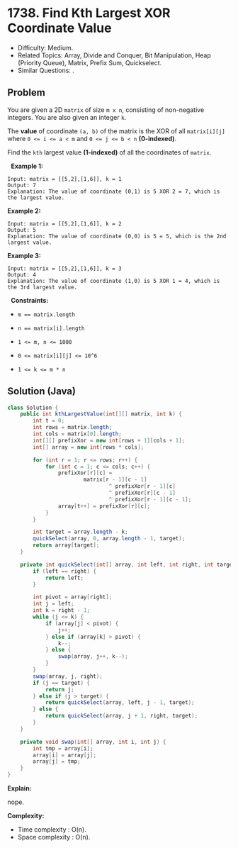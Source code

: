 # 1738. Find Kth Largest XOR Coordinate Value

- Difficulty: Medium.
- Related Topics: Array, Divide and Conquer, Bit Manipulation, Heap (Priority Queue), Matrix, Prefix Sum, Quickselect.
- Similar Questions: .

## Problem

You are given a 2D ```matrix``` of size ```m x n```, consisting of non-negative integers. You are also given an integer ```k```.

The **value** of coordinate ```(a, b)``` of the matrix is the XOR of all ```matrix[i][j]``` where ```0 <= i <= a < m``` and ```0 <= j <= b < n``` **(0-indexed)**.

Find the ```kth``` largest value **(1-indexed)** of all the coordinates of ```matrix```.

 
**Example 1:**

```
Input: matrix = [[5,2],[1,6]], k = 1
Output: 7
Explanation: The value of coordinate (0,1) is 5 XOR 2 = 7, which is the largest value.
```

**Example 2:**

```
Input: matrix = [[5,2],[1,6]], k = 2
Output: 5
Explanation: The value of coordinate (0,0) is 5 = 5, which is the 2nd largest value.
```

**Example 3:**

```
Input: matrix = [[5,2],[1,6]], k = 3
Output: 4
Explanation: The value of coordinate (1,0) is 5 XOR 1 = 4, which is the 3rd largest value.
```

 
**Constraints:**


	
- ```m == matrix.length```
	
- ```n == matrix[i].length```
	
- ```1 <= m, n <= 1000```
	
- ```0 <= matrix[i][j] <= 10^6```
	
- ```1 <= k <= m * n```



## Solution (Java)

```java
class Solution {
    public int kthLargestValue(int[][] matrix, int k) {
        int t = 0;
        int rows = matrix.length;
        int cols = matrix[0].length;
        int[][] prefixXor = new int[rows + 1][cols + 1];
        int[] array = new int[rows * cols];

        for (int r = 1; r <= rows; r++) {
            for (int c = 1; c <= cols; c++) {
                prefixXor[r][c] =
                        matrix[r - 1][c - 1]
                                ^ prefixXor[r - 1][c]
                                ^ prefixXor[r][c - 1]
                                ^ prefixXor[r - 1][c - 1];
                array[t++] = prefixXor[r][c];
            }
        }

        int target = array.length - k;
        quickSelect(array, 0, array.length - 1, target);
        return array[target];
    }

    private int quickSelect(int[] array, int left, int right, int target) {
        if (left == right) {
            return left;
        }

        int pivot = array[right];
        int j = left;
        int k = right - 1;
        while (j <= k) {
            if (array[j] < pivot) {
                j++;
            } else if (array[k] > pivot) {
                k--;
            } else {
                swap(array, j++, k--);
            }
        }
        swap(array, j, right);
        if (j == target) {
            return j;
        } else if (j > target) {
            return quickSelect(array, left, j - 1, target);
        } else {
            return quickSelect(array, j + 1, right, target);
        }
    }

    private void swap(int[] array, int i, int j) {
        int tmp = array[i];
        array[i] = array[j];
        array[j] = tmp;
    }
}
```

**Explain:**

nope.

**Complexity:**

* Time complexity : O(n).
* Space complexity : O(n).
